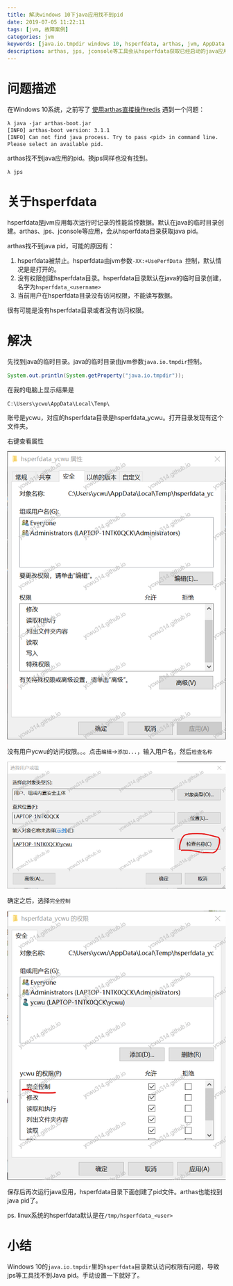 ```yaml
---
title: 解决windows 10下java应用找不到pid
date: 2019-07-05 11:22:11
tags: [jvm, 故障案例]
categories: jvm
keywords: [java.io.tmpdir windows 10, hsperfdata, arthas, jvm, AppData Local Temp]
description: arthas, jps, jconsole等工具会从hsperfdata获取已经启动的java应用信息。如果对应的目录没有访问权限，就会找不到对应的pid。目录路径在临时目录java.io.tmpdir下面的hsperfdata_%USER%，Windows 10默认用户没有读写权限。Windows 10默认临时目录<user>\AppData\Local\Temp\
---
```


# 问题描述

在Windows 10系统，之前写了 [使用arthas直接操作redis](https://ycwu314.github.io/p/use-arthas-to-operate-redis-direclty.html) 遇到一个问题：
```
λ java -jar arthas-boot.jar
[INFO] arthas-boot version: 3.1.1
[INFO] Can not find java process. Try to pass <pid> in command line.
Please select an available pid.
```
arthas找不到java应用的pid。换jps同样也没有找到。
```
λ jps

```

# 关于hsperfdata

hsperfdata是jvm应用每次运行时记录的性能监控数据。默认在java的临时目录创建。arthas、jps、jconsole等应用，会从hsperfdata目录获取java pid。

arthas找不到java pid，可能的原因有：
1. hsperfdata被禁止。hsperfdata由jvm参数`-XX:+UsePerfData `控制，默认情况是是打开的。
2. 没有权限创建hsperfdata目录。hsperfdata目录默认在java的临时目录创建，名字为`hsperfdata_<username>`
3. 当前用户在hsperfdata目录没有访问权限，不能读写数据。

很有可能是没有hsperfdata目录或者没有访问权限。

# 解决

先找到java的临时目录。java的临时目录由jvm参数`java.io.tmpdir`控制。
```java
System.out.println(System.getProperty("java.io.tmpdir"));
```

在我的电脑上显示结果是
```
C:\Users\ycwu\AppData\Local\Temp\
```
账号是ycwu，对应的hsperfdata目录是hsperfdata_ycwu。打开目录发现有这个文件夹。

右键查看属性


![hsperfdata_ycwu属性.png](hsperfdata_ycwu属性.png)



没有用户ycwu的访问权限。。。点击`编辑`->`添加...`，输入用户名，然后`检查名称`


![添加用户.png](添加用户.png)



确定之后，选择`完全控制`


![完全控制.png](完全控制.png)



保存后再次运行java应用，hsperfdata目录下面创建了pid文件。arthas也能找到java pid了。

ps. linux系统的hsperfdata默认是在`/tmp/hsperfdata_<user>`

# 小结

Windows 10的`java.io.tmpdir`里的`hsperfdata`目录默认访问权限有问题，导致jps等工具找不到Java pid。手动设置一下就好了。
